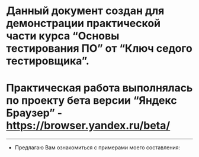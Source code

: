 # Данный документ создан для демонстрации практической части курса **“Основы тестирования ПО”** от **“Ключ седого тестировщика”**.
# Практическая работа выполнялась по проекту бета версии **“Яндекс Браузер”** - https://browser.yandex.ru/beta/
___
 - Предлагаю Вам ознакомиться с примерами моего составления:
